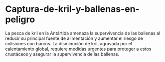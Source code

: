 # Captura-de-kril-y-ballenas-en-peligro
La pesca de kril en la Antártida amenaza la supervivencia de las ballenas al reducir su principal fuente de alimentación y aumentar el riesgo de colisiones con barcos. La disminución de kril, agravada por el calentamiento global, requiere medidas urgentes para proteger a estos crustáceos y asegurar la supervivencia de las ballenas.
